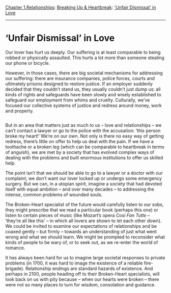 [Chapter 1.Relationships](https://www.theschooloflife.com/thebookoflife/category/relationships/): [Breaking Up & Heartbreak](https://www.theschooloflife.com/thebookoflife/category/relationships/breaking-up-heartbreak/): ['Unfair Dismissal' in Love](https://www.theschooloflife.com/thebookoflife/unfair-dismissal-in-love/)

* * *

# ‘Unfair Dismissal’ in Love

Our lover has hurt us deeply. Our suffering is at least comparable to being robbed or physically assaulted. This hurts a lot more than someone stealing our phone or bicycle.

However, in those cases, there are big societal mechanisms for addressing our suffering: there are insurance companies, police forces, courts and ultimately prisons designed to restore justice. If an employer suddenly decided that they couldn’t stand us, they usually couldn’t just dump us: all kinds of rights and safeguards have been slowly and wisely established to safeguard our employment from whims and cruelty. Culturally, we’ve focused our collective systems of justice and redress around money, work and property.

<figure class="aligncenter"><img src="https://www.theschooloflife.com/thebookoflife/wp-content/uploads/2019/07/Josef-Albers-e1562580448449.jpg" alt="" class="wp-image-23464"></figure>

But in an area that matters just as much to us – love and relationships – we can’t contact a lawyer or go to the police with the accusation: ‘this person broke my heart!’ We’re on our own. Not only is there no easy way of getting redress, there’s little on offer to help us deal with the pain. If we have a toothache or a broken leg (which can be comparable to heartbreak in terms of anguish), we are met by a society that has evolved complex ways of dealing with the problems and built enormous institutions to offer us skilled help.

The point isn’t that we should be able to go to a lawyer or a doctor with our complaint; we don’t want our lover locked up or undergo some emergency surgery. But we can, in a utopian spirit, imagine a society that had devoted itself with equal ambition – and over many decades – to addressing the intense, common problems of wounded souls.

The Broken-Heart specialist of the future would carefully listen to our sobs, they might prescribe that we read a particular book (perhaps this one) or listen to certain pieces of music (like Mozart’s opera _Cosi Fan Tutte_ – ‘they’re all like this’ – in which all lovers are shown to let each other down). We could be invited to examine our expectations of relationships and be coaxed gently – but firmly – towards an understanding of just what went wrong and what we should learn. We might be prompted to reconsider what kinds of people to be wary of, or to seek out, as we re-enter the world of romance.

It has always been hard for us to imagine large societal responses to private problems (in 1700, it was hard to image the existence of a reliable fire-brigade). Relationship endings are standard hazards of existence. And perhaps in 2100, people heading off to their Broken-Heart specialists, will look back on us with pity because – when our hearts were broken – there were not so many places to turn for wisdom, consolation and guidance.
